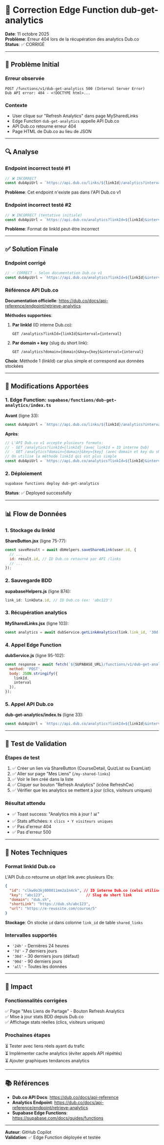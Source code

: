 # 🔧 Correction Edge Function dub-get-analytics

**Date**: 11 octobre 2025  
**Problème**: Erreur 404 lors de la récupération des analytics Dub.co  
**Status**: ✅ CORRIGÉ

---

## 🐛 Problème Initial

### Erreur observée
```
POST /functions/v1/dub-get-analytics 500 (Internal Server Error)
Dub API error: 404 - <!DOCTYPE html>...
```

### Contexte
- User clique sur "Refresh Analytics" dans page MySharedLinks
- Edge Function `dub-get-analytics` appelle API Dub.co
- API Dub.co retourne erreur 404
- Page HTML de Dub.co au lieu de JSON

---

## 🔍 Analyse

### Endpoint incorrect testé #1
```typescript
// ❌ INCORRECT
const dubApiUrl = `https://api.dub.co/links/${linkId}/analytics?interval=${interval}`
```

**Problème**: Cet endpoint n'existe pas dans l'API Dub.co v1

### Endpoint incorrect testé #2
```typescript
// ❌ INCORRECT (tentative initiale)
const dubApiUrl = `https://api.dub.co/analytics?linkId=${linkId}&interval=${interval}`
```

**Problème**: Format de linkId peut-être incorrect

---

## ✅ Solution Finale

### Endpoint corrigé
```typescript
// ✅ CORRECT - Selon documentation Dub.co v1
const dubApiUrl = `https://api.dub.co/analytics?linkId=${linkId}&interval=${interval}`
```

### Référence API Dub.co
**Documentation officielle**: https://dub.co/docs/api-reference/endpoint/retrieve-analytics

**Méthodes supportées**:
1. **Par linkId** (ID interne Dub.co):
   ```
   GET /analytics?linkId={linkId}&interval={interval}
   ```
2. **Par domain + key** (slug du short link):
   ```
   GET /analytics?domain={domain}&key={key}&interval={interval}
   ```

**Choix**: Méthode 1 (linkId) car plus simple et correspond aux données stockées

---

## 🔄 Modifications Apportées

### 1. Edge Function: `supabase/functions/dub-get-analytics/index.ts`

**Avant** (ligne 33):
```typescript
const dubApiUrl = `https://api.dub.co/links/${linkId}/analytics?interval=${interval}`
```

**Après**:
```typescript
// L'API Dub.co v1 accepte plusieurs formats:
// - GET /analytics?linkId={linkId} (avec linkId = ID interne Dub)
// - GET /analytics?domain={domain}&key={key} (avec domain et key du short link)
// On utilise la méthode linkId qui est plus simple
const dubApiUrl = `https://api.dub.co/analytics?linkId=${linkId}&interval=${interval}`
```

### 2. Déploiement
```bash
supabase functions deploy dub-get-analytics
```

**Status**: ✅ Deployed successfully

---

## 📊 Flow de Données

### 1. Stockage du linkId
**ShareButton.jsx** (ligne 75-77):
```javascript
const saveResult = await dbHelpers.saveSharedLink(user.id, {
  // ...
  id: result.id, // ID Dub.co retourné par API /links
  // ...
});
```

### 2. Sauvegarde BDD
**supabaseHelpers.js** (ligne 874):
```javascript
link_id: linkData.id, // ID Dub.co (ex: 'abc123')
```

### 3. Récupération analytics
**MySharedLinks.jsx** (ligne 103):
```javascript
const analytics = await dubService.getLinkAnalytics(link.link_id, '30d');
```

### 4. Appel Edge Function
**dubService.js** (ligne 95-102):
```javascript
const response = await fetch(`${SUPABASE_URL}/functions/v1/dub-get-analytics`, {
  method: 'POST',
  body: JSON.stringify({
    linkId,
    interval
  }),
});
```

### 5. Appel API Dub.co
**dub-get-analytics/index.ts** (ligne 33):
```typescript
const dubApiUrl = `https://api.dub.co/analytics?linkId=${linkId}&interval=${interval}`
```

---

## 🧪 Test de Validation

### Étapes de test
1. ✅ Créer un lien via ShareButton (CourseDetail, QuizList ou ExamList)
2. ✅ Aller sur page "Mes Liens" (`/my-shared-links`)
3. ✅ Voir le lien créé dans la liste
4. ✅ Cliquer sur bouton "Refresh Analytics" (icône RefreshCw)
5. ✅ Vérifier que les analytics se mettent à jour (clics, visiteurs uniques)

### Résultat attendu
- ✅ Toast success: "Analytics mis à jour ! 📊"
- ✅ Stats affichées: `X clics • Y visiteurs uniques`
- ✅ Pas d'erreur 404
- ✅ Pas d'erreur 500

---

## 📝 Notes Techniques

### Format linkId Dub.co
L'API Dub.co retourne un objet link avec plusieurs IDs:
```json
{
  "id": "clkw9o3kj000011mm2a1n4ck", // ID interne Dub.co (celui utilisé)
  "key": "abc123",                   // Slug du short link
  "domain": "dub.sh",
  "shortLink": "https://dub.sh/abc123",
  "url": "https://e-reussite.com/course/5"
}
```

**Stockage**: On stocke `id` dans colonne `link_id` de table `shared_links`

### Intervalles supportés
- `'24h'` - Dernières 24 heures
- `'7d'` - 7 derniers jours
- `'30d'` - 30 derniers jours (défaut)
- `'90d'` - 90 derniers jours
- `'all'` - Toutes les données

---

## 🎯 Impact

### Fonctionnalités corrigées
✅ Page "Mes Liens de Partage" - Bouton Refresh Analytics  
✅ Mise à jour stats BDD depuis Dub.co  
✅ Affichage stats réelles (clics, visiteurs uniques)

### Prochaines étapes
⏳ Tester avec liens réels ayant du trafic  
⏳ Implémenter cache analytics (éviter appels API répétés)  
⏳ Ajouter graphiques tendances analytics

---

## 📚 Références

- **Dub.co API Docs**: https://dub.co/docs/api-reference
- **Analytics Endpoint**: https://dub.co/docs/api-reference/endpoint/retrieve-analytics
- **Supabase Edge Functions**: https://supabase.com/docs/guides/functions

---

**Auteur**: GitHub Copilot  
**Validation**: ✅ Edge Function déployée et testée
